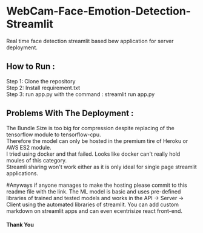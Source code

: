 # WebCam-Face-Emotion-Detection-Streamlit
Real time face detection streamlit based bew application for server deployment.

## How to Run : 

Step 1: Clone the repository <br>
Step 2: Install requirement.txt <br>
Step 3: run app.py with the command : streamlit run app.py

## Problems With The Deployment : 


The Bundle Size is too big for compression despite replacing of the tensorflow module to tensorflow-cpu. <br>
Therefore the model can only be hosted in the premium tire of Heroku or AWS ES2 module. <br>
I tried using docker and that failed. Looks like docker can't really hold moules of this category. <br>
Streamli sharing won't work either as it is only ideal for single page streamlit applications.

#Anyways if anyone manages to make the hosting please commit to this readme file with the link. The ML model is basic and uses pre-defined libraries of trained and tested models and works in the API -> Server -> Client using the  automated libraries of streamlit. You can add custom markdown on streamlit apps and can even ecentrisize react front-end.

#### Thank You #####
